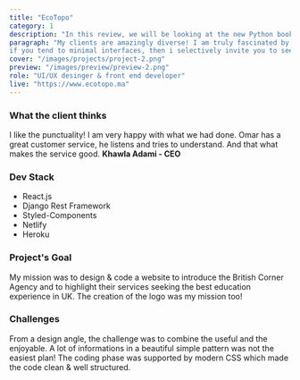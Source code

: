 ```yaml
---
title: "EcoTopo"
category: 1
description: "In this review, we will be looking at the new Python book from Oriley"
paragraph: "My clients are amazingly diverse! I am truly fascinated by this fact. This project for instance is an application directed to an expert company in Topography. I had to create an awesome image to its professional work.
if you tend to minimal interfaces, then i selectively invite you to see this ONE!"
cover: "/images/projects/project-2.png"
preview: "/images/preview/preview-2.png"
role: "UI/UX desinger & front end developer"
live: "https://www.ecotopo.ma"
---
```


### What the client thinks

I like the punctuality! I am very happy with what we had done. Omar has a great customer service, he listens and tries to understand. And that what makes the service good.
**Khawla Adami - CEO**

### Dev Stack

- React.js
- Django Rest Framework
- Styled-Components
- Netlify
- Heroku

### Project's Goal

My mission was to design & code a website to introduce the British Corner Agency and to highlight their services seeking the best education experience in UK. The creation of the logo was my mission too!

### Challenges

From a design angle, the challenge was to combine the useful and the enjoyable. A lot of informations in a beautiful simple pattern was not the easiest plan! The coding phase was supported by modern CSS which made the code clean & well structured.

